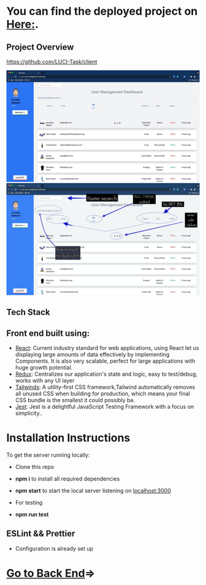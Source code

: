 
# You can find the deployed project on [Here:](https://luci-user-management.netlify.app/).

## Project Overview
https://github.com/LUCI-Task/client

![User management dashboard](project.jpg?raw=true)
![User management dashboard](projectEx.jpg?raw=true)

## Tech Stack

## Front end built using:

- [React](https://reactjs.org/): Current industry standard for web applications, using React let us displaying large amounts of data effectively by implementing Components. It is also very scalable, perfect for large applications with huge growth potential.
- [Redux](https://redux.js.org/): Centralizes our application's state and logic, easy to test/debug, works with any UI layer
- [Tailwinds](https://tailwindcss.com/): A utility-first CSS framework,Tailwind automatically removes all unused CSS when building for production, which means your final CSS bundle is the smallest it could possibly be.
- [Jest](https://jestjs.io/): Jest is a delightful JavaScript Testing Framework with a focus on simplicity..

# Installation Instructions

To get the server running locally:

- Clone this repo
- **npm i** to install all required dependencies
- **npm start** to start the local server listening on [localhost:3000](http://localhost:3000)

- For testing
- **npm run test** 

## ESLint && Prettier
- Configuration is already set up

# [Go to Back End](https://github.com/LUCI-Task/server)=>
